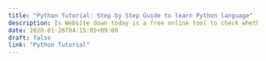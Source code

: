 ```yaml
---
title: "Python Tutorial: Step by Step Guide to learn Python language"
description: Is Website down today is a free online tool to check whether a website is down or not.
date: 2020-01-26T04:15:05+09:00
draft: false
link: "Python Tutorial"
---
```


